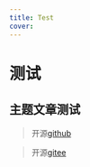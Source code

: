 ```yaml
---
title: Test
cover: 
---
```


# 测试

## 主题文章测试

> 开源[github](https://github.com/12thstan/Lowblog-)

> 开源[gitee](https://gitee.com/c12th/lowblog)